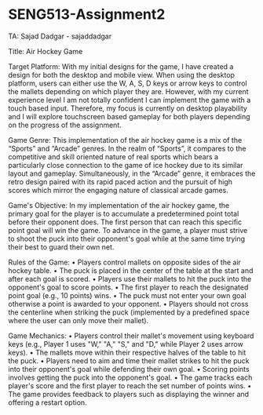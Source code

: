 # SENG513-Assignment2

TA: Sajad Dadgar - sajaddadgar

Title: Air Hockey Game 

Target Platform: With my initial designs for the game, I have created a design for both the desktop and mobile view. When using the desktop platform, users can either use the W, A, S, D keys 
or arrow keys to control the mallets depending on which player they are. However, with my current experience level I am not totally confident I can implement the game with a touch based input.
Therefore, my focus is currently on desktop playability and I will explore touchscreen based gameplay for both players depending on the progress of the assignment. 

Game Genre: This implementation of the air hockey game is a mix of the “Sports” and “Arcade” genres. In the realm of “Sports”, it compares to the competitive and skill oriented nature of real
sports which bears a particularly close connection to the game of ice hockey due to its similar layout and gameplay. Simultaneously, in the “Arcade” genre, it embraces the retro design paired
with its rapid paced action and the pursuit of high scores which mirror the engaging nature of classical arcade games. 

Game's Objective: In my implementation of the air hockey game, the primary goal for the player is to accumulate a predetermined point total before their opponent does. The first person that 
can reach this specific point goal will win the game. To advance in the game, a player must strive to shoot the puck into their opponent's goal while at the same time trying their best to 
guard their own net. 

Rules of the Game:
•	Players control mallets on opposite sides of the air hockey table.
•	The puck is placed in the center of the table at the start and after each goal is scored.
•	Players use their mallets to hit the puck into the opponent's goal to score points.
•	The first player to reach the designated point goal (e.g., 10 points) wins.
•	The puck must not enter your own goal otherwise a point is awarded to your opponent.
•	Players should not cross the centerline when striking the puck (implemented by a predefined space where the user can only move their mallet).

Game Mechanics:
•	Players control their mallet's movement using keyboard keys (e.g., Player 1 uses "W," "A," "S," and "D," while Player 2 uses arrow keys).
•	The mallets move within their respective halves of the table to hit the puck.
•	Players need to aim and time their mallet strikes to hit the puck into their opponent's goal while defending their own goal.
•	Scoring points involves getting the puck into the opponent's goal.
•	The game tracks each player's score and the first player to reach the set number of points wins.
•	The game provides feedback to players such as displaying the winner and offering a restart option.

